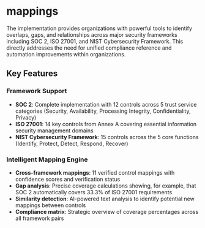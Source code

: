 # mappings

The implementation provides organizations with powerful tools to identify overlaps, gaps, and relationships across major security frameworks including SOC 2, ISO 27001, and NIST Cybersecurity Framework. This directly addresses the need for unified compliance reference and automation improvements within organizations.

## Key Features

### Framework Support
- **SOC 2**: Complete implementation with 12 controls across 5 trust service categories (Security, Availability, Processing Integrity, Confidentiality, Privacy)
- **ISO 27001**: 14 key controls from Annex A covering essential information security management domains
- **NIST Cybersecurity Framework**: 15 controls across the 5 core functions (Identify, Protect, Detect, Respond, Recover)

### Intelligent Mapping Engine
- **Cross-framework mappings**: 11 verified control mappings with confidence scores and verification status
- **Gap analysis**: Precise coverage calculations showing, for example, that SOC 2 automatically covers 33.3% of ISO 27001 requirements
- **Similarity detection**: AI-powered text analysis to identify potential new mappings between controls
- **Compliance matrix**: Strategic overview of coverage percentages across all framework pairs
